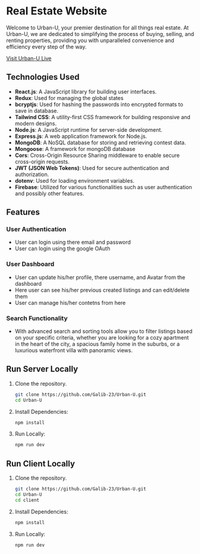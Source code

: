 # Real Estate Website

Welcome to Urban-U, your premier destination for all things real estate. At Urban-U, we are dedicated to simplifying the process of buying, selling, and renting properties, providing you with unparalleled convenience and efficiency every step of the way.

[Visit Urban-U Live](https://urban-u.onrender.com/)

## Technologies Used

- **React.js**: A JavaScript library for building user interfaces.
- **Redux**: Used for managing the global states
- **bcryptjs**: Used for hashing the passwords into encrypted formats to save in database.
- **Tailwind CSS**: A utility-first CSS framework for building responsive and modern designs.
- **Node.js**: A JavaScript runtime for server-side development.
- **Express.js**: A web application framework for Node.js.
- **MongoDB**: A NoSQL database for storing and retrieving contest data.
- **Mongoose**: A framework for mongoDB database
- **Cors**: Cross-Origin Resource Sharing middleware to enable secure cross-origin requests.
- **JWT (JSON Web Tokens)**: Used for secure authentication and authorization.
- **dotenv**: Used for loading environment variables.
- **Firebase**: Utilized for various functionalities such as user authentication and possibly other features.

## Features

### User Authentication
- User can login using there email and password
- User can login using the google OAuth

### User Dashboard
- User can update his/her profile, there username, and Avatar from the dashboard
- Here user can see his/her previous created listings and can edit/delete them
- User can manage his/her contetns from here

### Search Functionality
- With advanced search and sorting tools allow you to filter listings based on your specific criteria, whether you are looking for a cozy apartment in the heart of the city, a spacious family home in the suburbs, or a luxurious waterfront villa with panoramic views.


## Run Server Locally

1. Clone the repository.
   ```bash
   git clone https://github.com/Galib-23/Urban-U.git
   cd Urban-U

2. Install Dependencies:

   ```bash
   npm install

3. Run Locally:

   ```bash
   npm run dev

## Run Client Locally

1. Clone the repository.
   ```bash
   git clone https://github.com/Galib-23/Urban-U.git
   cd Urban-U
   cd client

2. Install Dependencies:

   ```bash
   npm install

3. Run Locally:

   ```bash
   npm run dev